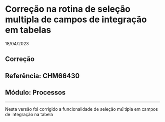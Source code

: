 # Correção na rotina de seleção multipla de campos de integração em tabelas
18/04/2023
## Correção
## Referência: CHM66430
## Módulo: Processos
***

Nesta versão foi corrigido a funcionalidade de seleção múltipla em campos de integração na tabela